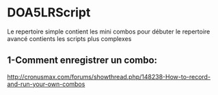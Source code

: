 # DOA5LRScript

Le repertoire simple contient les mini combos pour débuter
le repertoire avancé contients les scripts plus complexes

1-Comment enregistrer un combo:
-------------------------------
http://cronusmax.com/forums/showthread.php/148238-How-to-record-and-run-your-own-combos

